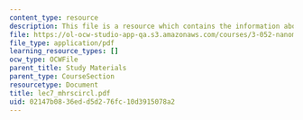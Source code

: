 ```yaml
---
content_type: resource
description: This file is a resource which contains the information about Mohr?s circle.
file: https://ol-ocw-studio-app-qa.s3.amazonaws.com/courses/3-052-nanomechanics-of-materials-and-biomaterials-spring-2007/02147b0836edd5d276fc10d3915078a2_lec7_mhrscircl.pdf
file_type: application/pdf
learning_resource_types: []
ocw_type: OCWFile
parent_title: Study Materials
parent_type: CourseSection
resourcetype: Document
title: lec7_mhrscircl.pdf
uid: 02147b08-36ed-d5d2-76fc-10d3915078a2
---
```

